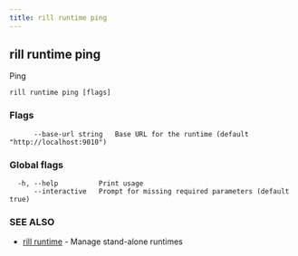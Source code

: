 ```yaml
---
title: rill runtime ping
---
```

## rill runtime ping

Ping

```
rill runtime ping [flags]
```

### Flags

```
      --base-url string   Base URL for the runtime (default "http://localhost:9010")
```

### Global flags

```
  -h, --help          Print usage
      --interactive   Prompt for missing required parameters (default true)
```

### SEE ALSO

* [rill runtime](runtime.md)	 - Manage stand-alone runtimes


